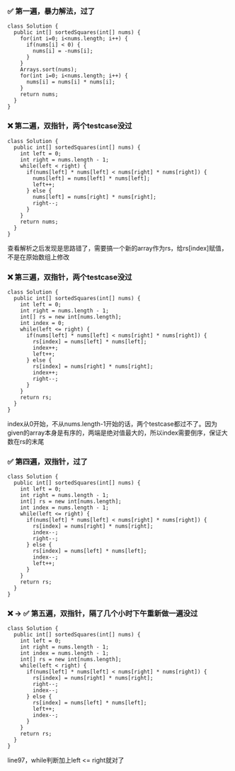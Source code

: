 ### :white_check_mark: 第一遍，暴力解法，过了
```
class Solution {
  public int[] sortedSquares(int[] nums) {
    for(int i=0; i<nums.length; i++) {
      if(nums[i] < 0) {
        nums[i] = -nums[i];
      }
    }
    Arrays.sort(nums);
    for(int i=0; i<nums.length; i++) {
      nums[i] = nums[i] * nums[i];
    }
    return nums;
  }
}
```

### :x: 第二遍，双指针，两个testcase没过
```
class Solution {
  public int[] sortedSquares(int[] nums) {
    int left = 0;
    int right = nums.length - 1;
    while(left < right) {
      if(nums[left] * nums[left] < nums[right] * nums[right]) {
        nums[left] = nums[left] * nums[left];
        left++;
      } else {
        nums[left] = nums[right] * nums[right];
        right--;
      }
    }
    return nums;
  }
}
```
查看解析之后发现是思路错了，需要搞一个新的array作为rs，给rs[index]赋值，不是在原始数组上修改

### :x: 第三遍，双指针，两个testcase没过
```
class Solution {
  public int[] sortedSquares(int[] nums) {
    int left = 0;
    int right = nums.length - 1;
    int[] rs = new int[nums.length];
    int index = 0;
    while(left <= right) {
      if(nums[left] * nums[left] < nums[right] * nums[right]) {
        rs[index] = nums[left] * nums[left];
        index++;
        left++;
      } else {
        rs[index] = nums[right] * nums[right];
        index++;
        right--;
      }
    }
    return rs;
  }
}
```
index从0开始，不从nums.length-1开始的话，两个testcase都过不了。因为given的array本身是有序的，两端是绝对值最大的，所以index需要倒序，保证大数在rs的末尾

### :white_check_mark: 第四遍，双指针，过了
```
class Solution {
  public int[] sortedSquares(int[] nums) {
    int left = 0;
    int right = nums.length - 1;
    int[] rs = new int[nums.length];
    int index = nums.length - 1;
    while(left <= right) {
      if(nums[left] * nums[left] < nums[right] * nums[right]) {
        rs[index] = nums[right] * nums[right];
        index--;
        right--;
      } else {
        rs[index] = nums[left] * nums[left];
        index--;
        left++;
      }
    }
    return rs;
  }
}
```

### :x: -> :white_check_mark: 第五遍，双指针，隔了几个小时下午重新做一遍没过
```
class Solution {
  public int[] sortedSquares(int[] nums) {
    int left = 0;
    int right = nums.length - 1;
    int index = nums.length - 1;
    int[] rs = new int[nums.length];
    while(left < right) {
      if(nums[left] * nums[left] < nums[right] * nums[right]) {
        rs[index] = nums[right] * nums[right];
        right--;
        index--;
      } else {
        rs[index] = nums[left] * nums[left];
        left++;
        index--;
      }
    }
    return rs;
  }
}
```
line97，while判断加上left <= right就对了
